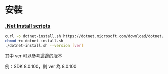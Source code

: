 # 安裝

### [.Net Install scripts](https://dotnet.microsoft.com/en-us/download/dotnet/scripts)

```bash
curl -o dotnet-install.sh https://dotnet.microsoft.com/download/dotnet/scripts/v1/dotnet-install.sh
chmod +x dotnet-install.sh
./dotnet-install.sh --version [ver]
```

其中 ver 可以參考[這邊](https://dotnet.microsoft.com/en-us/download/dotnet/8.0)的版本

例：SDK 8.0.100，則 ver 為 8.0.100


